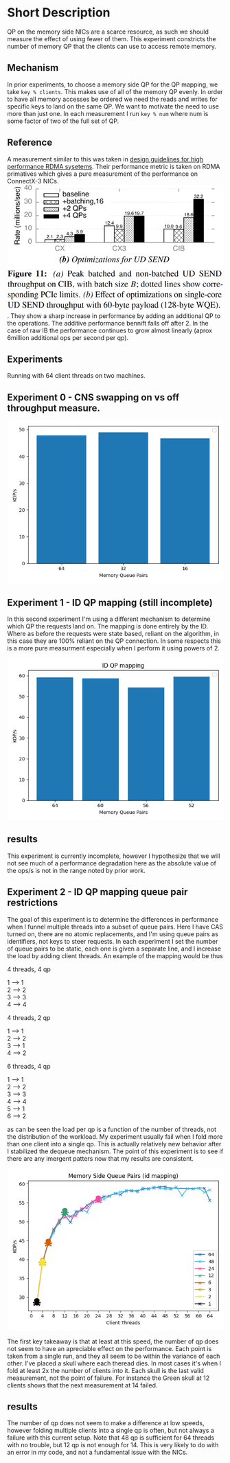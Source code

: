 # Short Description

QP on the memory side NICs are a scarce resource, as such we should measure the
effect of using fewer of them. This experiment constricts the number of memory
QP that the clients can use to access remote memory.

## Mechanism

In prior experiments, to choose a memory side QP for the QP mapping, we take
`key % clients`. This makes use of all of the memory QP evenly. In order to have
all memory accesses be ordered we need the reads and writes for specific keys to
land on the same QP. We want to motivate the need to use more than just one. In
each measurement I run `key % num` where num is some factor of two of the full
set of QP.

## Reference

A measurement similar to this was taken in [design guidelines for high
performance RDMA
sysetems](https://www.usenix.org/system/files/conference/atc16/atc16_paper-kalia.pdf).
Their performance metric is taken on RDMA primatives which gives a pure
measurement of the performance on ConnectX-3 NICs.
![ref0](atc_16_rdma_guidelines_fig_11.png). They show a sharp increase in
performance by adding an additional QP to the operations. The additive
performance bennift falls off after 2. In the case of raw IB the performance
continues to grow almost linearly (aprox 6million additional ops per second per
qp).

## Experiments

Running with 64 client threads on two machines.


## Experiment 0 - CNS swapping on vs off throughput measure.

![exp0](QP_restriction.png "Memory QP vs Client QP")

## Experiment 1 - ID QP mapping (still incomplete)

In this second experiment I'm using a different mechanism to determine which QP
the requests land on. The mapping is done entirely by the ID. Where as before
the requests were state based, reliant on the algorithm, in this case they are
100% reliant on the QP connection. In some respects this is a more pure
measurment especially when I perform it using powers of 2.


![exp1](id_qp.png "Memory QP vs Client QP")

## results

This experiment is currently incomplete, however I hypothesize that we will not
see much of a performance degradation here as the absolute value of the ops/s is
not in the range noted by prior work.

## Experiment 2 - ID QP mapping queue pair restrictions

The goal of this experiment is to determine the differences in performance when I funnel multiple threads into a subset of queue pairs. Here I have CAS turned on, there are no atomic replacements, and I'm using queue pairs as identifiers, not keys to steer requests. In each experiment I set the number of queue pairs to be static, each one is given a separate line, and I increase the load by adding client threads. An example of the mapping would be thus

4 threads, 4 qp

1 --> 1 <br>
2 --> 2<br>
3 --> 3<br>
4 --> 4<br>

4 threads, 2 qp

1 --> 1<br>
2 --> 2<br>
3 --> 1<br>
4 --> 2<br>

6 threads, 4 qp

1 --> 1<br>
2 --> 2<br>
3 --> 3<br>
4 --> 4<br>
5 --> 1<br>
6 --> 2<br>

as can be seen the load per qp is a function of the number of threads, not the distribution of the workload. My experiment usually fail when I fold more than one client into a single qp. This is actually relatively new behavior after I stabilized the dequeue mechanism. The point of this experiment is to see if there are any imergent patters now that my results are consistent.

![exp2](Experiment_2-id-to-qp-vs-queues.png "Memory QP vs client threads")

The first key takeaway is that at least at this speed, the number of qp does not
seem to have an apreciable effect on the performance. Each point is taken from a
single run, and they all seem to be within the variance of each other. I've
placed a skull where each theread dies. In most cases it's when I fold at least
2x the number of clients into it. Each skull is the last valid measurement, not
the point of failure. For instance the Green skull at 12 clients shows that the next measurement at 14 failed. 

## results

The number of qp does not seem to make a difference at low speeds, however
folding multiple clients into a single qp is often, but not always a failure
with this current setup. Note that 48 qp is sufficient for 64 threads with no
trouble, but 12 qp is not enough for 14. This is very likely to do with an error
in my code, and not a fundamental issue with the NICs.

